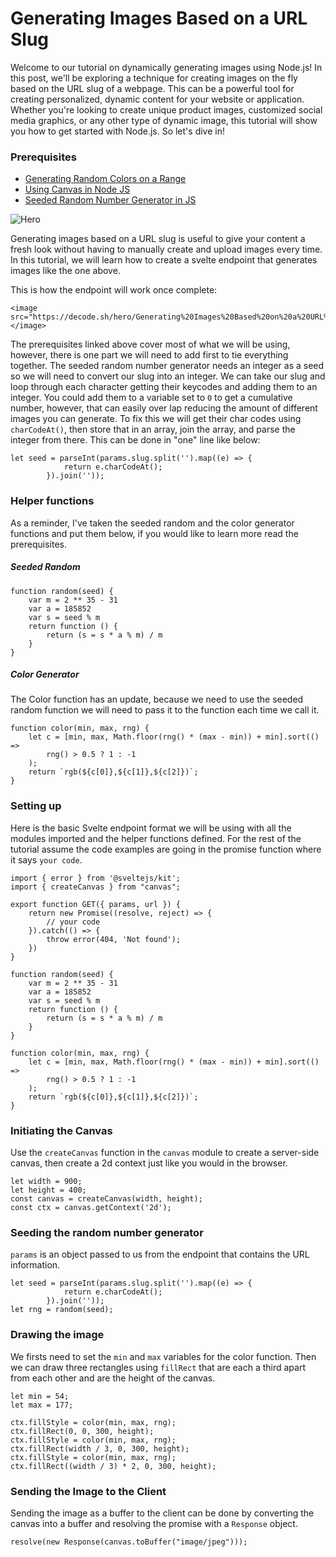 # Generating Images Based on a URL Slug
Welcome to our tutorial on dynamically generating images using Node.js! In this post, we'll be exploring a technique for creating images on the fly based on the URL slug of a webpage. This can be a powerful tool for creating personalized, dynamic content for your website or application. Whether you're looking to create unique product images, customized social media graphics, or any other type of dynamic image, this tutorial will show you how to get started with Node.js. So let's dive in!

### Prerequisites
* [Generating Random Colors on a Range](/generating-random-colors-on-a-range)
* [Using Canvas in Node JS](/using-canvas-in-node-js)
* [Seeded Random Number Generator in JS](/seeded-random-number-generator-in-js)

![Hero](/og/post/Generating%20Images%20Based%20on%20a%20URL%20Slug)

Generating images based on a URL slug is useful to give your content a fresh look without having to manually create and upload images every time. In this tutorial, we will learn how to create a svelte endpoint that generates images like the one above.

This is how the endpoint will work once complete:
```
<image src="https://decode.sh/hero/Generating%20Images%20Based%20on%20a%20URL%20Slug"></image>
```

The prerequisites linked above cover most of what we will be using, however, there is one part we will need to add first to tie everything together. The seeded random number generator needs an integer as a seed so we will need to convert our slug into an integer. We can take our slug and loop through each character getting their keycodes and adding them to an integer. You could add them to a variable set to `0` to get a cumulative number, however, that can easily over lap reducing the amount of different images you can generate. To fix this we will get their char codes using `charCodeAt()`, then store that in an array, join the array, and parse the integer from there. This can be done in "one" line like below:
```
let seed = parseInt(params.slug.split('').map((e) => {
            return e.charCodeAt();
        }).join(''));
```

### Helper functions
As a reminder, I've taken the seeded random and the color generator functions and put them below, if you would like to learn more read the prerequisites.

##### Seeded Random
```
function random(seed) {
    var m = 2 ** 35 - 31
    var a = 185852
    var s = seed % m
    return function () {
        return (s = s * a % m) / m
    }
}
```

##### Color Generator
The Color function has an update, because we need to use the seeded random function we will need to pass it to the function each time we call it.
```
function color(min, max, rng) {
    let c = [min, max, Math.floor(rng() * (max - min)) + min].sort(() =>
        rng() > 0.5 ? 1 : -1
    );
    return `rgb(${c[0]},${c[1]},${c[2]})`;
}
```

### Setting up
Here is the basic Svelte endpoint format we will be using with all the modules imported and the helper functions defined. For the rest of the tutorial assume the code examples are going in the promise function where it says `your code`.
```
import { error } from '@sveltejs/kit';
import { createCanvas } from "canvas";

export function GET({ params, url }) {
    return new Promise((resolve, reject) => {
		// your code
    }).catch(() => {
        throw error(404, 'Not found');
    })
}

function random(seed) {
    var m = 2 ** 35 - 31
    var a = 185852
    var s = seed % m
    return function () {
        return (s = s * a % m) / m
    }
}

function color(min, max, rng) {
    let c = [min, max, Math.floor(rng() * (max - min)) + min].sort(() =>
        rng() > 0.5 ? 1 : -1
    );
    return `rgb(${c[0]},${c[1]},${c[2]})`;
}
```
### Initiating the Canvas
Use the `createCanvas` function in the `canvas` module to create a server-side canvas, then create a 2d context just like you would in the browser.
```
let width = 900;
let height = 400;
const canvas = createCanvas(width, height);
const ctx = canvas.getContext('2d');
```
### Seeding the random number generator
`params` is an object passed to us from the endpoint that contains the URL information.
```
let seed = parseInt(params.slug.split('').map((e) => {
            return e.charCodeAt();
        }).join(''));
let rng = random(seed);
```
### Drawing the image
We firsts need to set the `min` and `max` variables for the color function. Then we can draw three rectangles using `fillRect` that are each a third apart from each other and are the height of the canvas.
```
let min = 54;
let max = 177;

ctx.fillStyle = color(min, max, rng);
ctx.fillRect(0, 0, 300, height);
ctx.fillStyle = color(min, max, rng);
ctx.fillRect(width / 3, 0, 300, height);
ctx.fillStyle = color(min, max, rng);
ctx.fillRect((width / 3) * 2, 0, 300, height);
```
### Sending the Image to the Client
Sending the image as a buffer to the client can be done by converting the canvas into a buffer and resolving the promise with a `Response` object.
```
resolve(new Response(canvas.toBuffer("image/jpeg")));
```